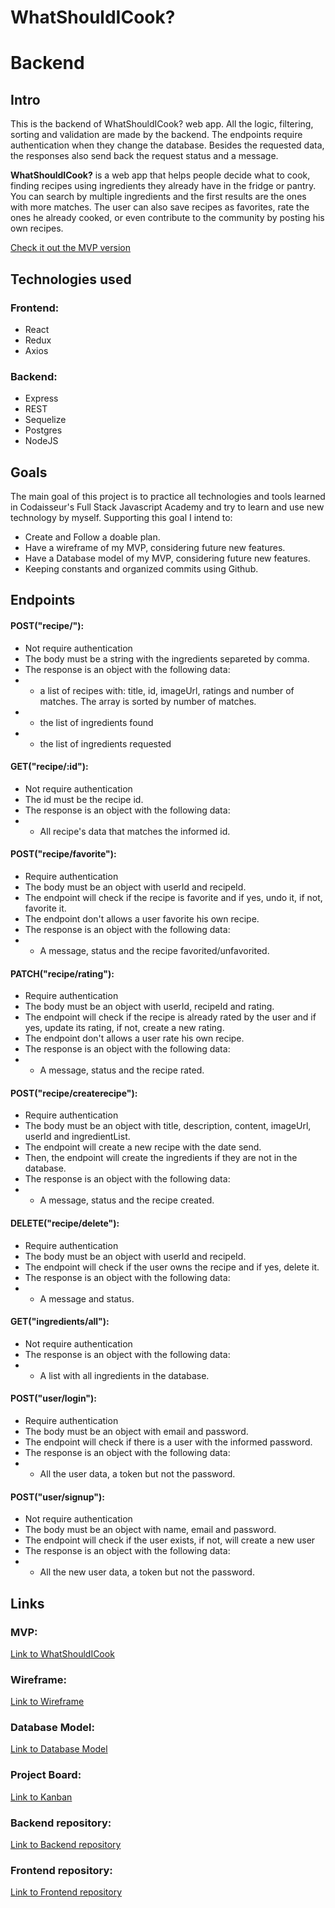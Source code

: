 # WhatShouldICook?

# Backend

## Intro

This is the backend of WhatShouldICook? web app. All the logic, filtering, sorting and validation are made by the backend. The endpoints require authentication when they change the database. Besides the requested data, the responses also send back the request status and a message.

**WhatShouldICook?** is a web app that helps people decide what to cook, finding recipes using ingredients they already have in the fridge or pantry. You can search by multiple ingredients and the first results are the ones with more matches. The user can also save recipes as favorites, rate the ones he already cooked, or even contribute to the community by posting his own recipes.

[Check it out the MVP version](https://whatshouldicook.netlify.app/)

## Technologies used

### Frontend:

- React
- Redux
- Axios

### Backend:

- Express
- REST
- Sequelize
- Postgres
- NodeJS

## Goals

The main goal of this project is to practice all technologies and tools learned in Codaisseur's Full Stack Javascript Academy and try to learn and use new technology by myself.
Supporting this goal I intend to:

- Create and Follow a doable plan.
- Have a wireframe of my MVP, considering future new features.
- Have a Database model of my MVP, considering future new features.
- Keeping constants and organized commits using Github.

## Endpoints

#### POST("recipe/"):
- Not require authentication
- The body must be a string with the ingredients separeted by comma.
- The response is an object with the following data:
- - a list of recipes with: title, id, imageUrl, ratings and number of matches. The array is sorted by number of matches.
- - the list of ingredients found
- - the list of ingredients requested

#### GET("recipe/:id"):
- Not require authentication
- The id must be the recipe id.
- The response is an object with the following data:
- - All recipe's data that matches the informed id.

#### POST("recipe/favorite"):
- Require authentication
- The body must be an object with userId and recipeId.
- The endpoint will check if the recipe is favorite and if yes, undo it, if not, favorite it.
- The endpoint don't allows a user favorite his own recipe.
- The response is an object with the following data:
- - A message, status and the recipe favorited/unfavorited.

#### PATCH("recipe/rating"):
- Require authentication
- The body must be an object with userId, recipeId and rating.
- The endpoint will check if the recipe is already rated by the user and if yes, update its rating, if not, create a new rating.
- The endpoint don't allows a user rate his own recipe.
- The response is an object with the following data:
- - A message, status and the recipe rated.

#### POST("recipe/createrecipe"):
- Require authentication
- The body must be an object with title, description, content, imageUrl, userId and ingredientList.
- The endpoint will create a new recipe with the date send.
- Then, the endpoint will create the ingredients if they are not in the database.
- The response is an object with the following data:
- - A message, status and the recipe created.

#### DELETE("recipe/delete"):
- Require authentication
- The body must be an object with userId and recipeId.
- The endpoint will check if the user owns the recipe and if yes, delete it.
- The response is an object with the following data:
- - A message and status.

#### GET("ingredients/all"):
- Not require authentication
- The response is an object with the following data:
- - A list with all ingredients in the database.

#### POST("user/login"):
- Require authentication
- The body must be an object with email and password.
- The endpoint will check if there is a user with the informed password.
- The response is an object with the following data:
- - All the user data, a token but not the password.

#### POST("user/signup"):
- Not require authentication
- The body must be an object with name, email and password.
- The endpoint will check if the user exists, if not, will create a new user
- The response is an object with the following data:
- - All the new user data, a token but not the password.

## Links

### MVP:
[Link to WhatShouldICook](https://whatshouldicook.netlify.app/)

### Wireframe:

[Link to Wireframe](https://wireframepro.mockflow.com/view/Mchp450YTmb)

### Database Model:

[Link to Database Model](https://lucid.app/lucidchart/01f1a08d-e93c-42db-b1b5-a4c8815e9a67/edit?viewport_loc=319%2C305%2C1650%2C683%2C0_0&invitationId=inv_96b4614e-6a4f-4322-b77a-7af921ba85bd)

### Project Board:

[Link to Kanban](https://github.com/users/giocapeli/projects/2)

### Backend repository:

[Link to Backend repository](https://github.com/giocapeli/Portfolio-Backend)

### Frontend repository:

[Link to Frontend repository](https://github.com/giocapeli/Portfolio-Frontend)
